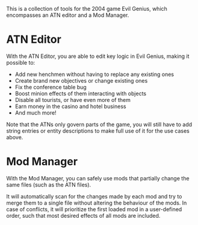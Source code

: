 This is a collection of tools for the 2004 game Evil Genius, which encompasses an ATN editor and a Mod Manager.

# ATN Editor
With the ATN Editor, you are able to edit key logic in Evil Genius, making it possible to:

* Add new henchmen without having to replace any existing ones
* Create brand new objectives or change existing ones
* Fix the conference table bug
* Boost minion effects of them interacting with objects
* Disable all tourists, or have even more of them
* Earn money in the casino and hotel business
* And much more!

Note that the ATNs only govern parts of the game, you will still have to add string entries or entity descriptions to make full use of it for the use cases above.

# Mod Manager
With the Mod Manager, you can safely use mods that partially change the same files (such as the ATN files).

It will automatically scan for the changes made by each mod and try to merge them to a single file without altering the behaviour of the mods. In case of conflicts, it will prioritize the first loaded mod in a user-defined order, such that most desired effects of all mods are included.
